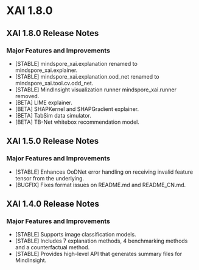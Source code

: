 # XAI 1.8.0

## XAI 1.8.0 Release Notes

### Major Features and Improvements

- [STABLE] mindspore_xai.explanation renamed to mindspore_xai.explainer.
- [STABLE] mindspore_xai.explanation.ood_net renamed to mindspore_xai.tool.cv.odd_net.
- [STABLE] MindInsight visualization runner mindspore_xai.runner removed.
- [BETA] LIME explainer.
- [BETA] SHAPKernel and SHAPGradient explainer.
- [BETA] TabSim data simulator.
- [BETA] TB-Net whitebox recommendation model.

## XAI 1.5.0 Release Notes

### Major Features and Improvements

- [STABLE] Enhances OoDNet error handling on receiving invalid feature tensor from the underlying.
- [BUGFIX] Fixes format issues on README.md and README_CN.md.

## XAI 1.4.0 Release Notes

### Major Features and Improvements

- [STABLE] Supports image classification models.
- [STABLE] Includes 7 explanation methods, 4 benchmarking methods and a counterfactual method.
- [STABLE] Provides high-level API that generates summary files for MindInsight.
